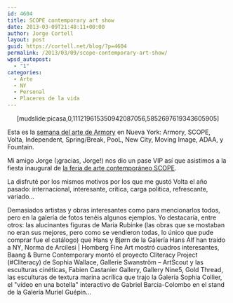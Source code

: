 ```yaml
---
id: 4604
title: SCOPE contemporary art show
date: 2013-03-09T21:48:11+00:00
author: Jorge Cortell
layout: post
guid: https://cortell.net/blog/?p=4604
permalink: /2013/03/09/scope-contemporary-art-show/
wpsd_autopost:
  - "1"
categories:
  - Arte
  - NY
  - Personal
  - Placeres de la vida
---
```

<p style="text-align: center">
  [mudslide:picasa,0,111219615350942087056,5852697619343605905]
</p>

Esta es la <a title="https://www.armoryartsweek.com/home/artfairs/" href="https://www.armoryartsweek.com/home/artfairs/" target="_blank">semana del arte de Armory</a> en Nueva York: Armory, SCOPE, Volta, Independent, Spring/Break, PooL, New City, Moving Image, ADAA, y Fountain.

Mi amigo Jorge (¡gracias, Jorge!) nos dio un pase VIP así que asistimos a la fiesta inaugural de <a title="https://scope-art.com/shows/new-york-2013/exhibitors/" href="https://scope-art.com/shows/new-york-2013/exhibitors/" target="_blank">la feria de arte contemporáneo SCOPE</a>.

La disfruté por los mismos motivos por los que me gustó Volta el año pasado: internacional, interesante, crítica, carga política, refrescante, variado... 

Demasiados artistas y obras interesantes como para mencionarlos todos, pero en la galería de fotos tenéis algunos ejemplos. Yo destacaría, entre otros: las alucinantes figuras de Maria Rubinke (las obras que se mostaban no eran sus mejores, pero como se vendieron todas, lo único que pude comprar fue el catálogo) que Hans y Bjørn de la Galería Hans Alf han traído a NY, Norma de Arcilesi | Homberg Fine Art mostró cuadros interesantes, Baang & Burne Contemporary montó el proyecto Cliteracy Project (#Cliteracy) de Sophia Wallace, Gallerie Swanström – ArtScout y las esculturas cinéticas, Fabien Castanier Gallery, Gallery Nine5, Gold Thread, las esculturas de textura marina acrílica que trajo la Galería Sophia Collier, el "vídeo en una botella" interactivo de Gabriel Barcia-Colombo en el stand de la Galería Muriel Guépin...